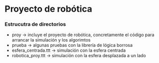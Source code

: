 # Proyecto de robótica

### Estrucutra de directorios
 - proy -> incluye el proyecto de robótica, concretamente el código para arrancar la simulación y los algorimtos
 - prueba -> algunas pruebas con la librería de lógica borrosa
 - esfera_centrada.ttt -> simulación con la esfera centrada
 - robotica_proy.ttt -> simulación con la esfera desplazada a un lado